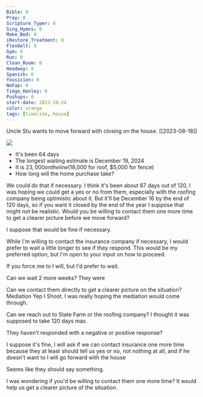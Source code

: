 ```yaml
---
Bible: 0
Pray: 0
Scripture_Typer: 0
Sing_Hymns: 0
Make_Bed: 0
iRestore_Treatment: 0
Flexbelt: 0
Gym: 0
Run: 0
Clean_Room: 0
Headway: 0
Spanish: 0
Yousicion: 0
NoFap: 0
Tiege_Hanley: 0
Pushups: 0
start-date: 2023-10-24
color: orange
tags: [timeline, house]
---
```

<span 
	  class='ob-timelines' 
	  data-title='State Farm Taking Awhile' > 
	Uncle Stu wants to move forward with closing on the house.
</span>
[[2023-08-18]]

![](https://i.imgur.com/SrApQ7p.jpg)


- It's been 64 days 
- The longest waiting estimate is December 19, 2024
- It is $23,000 on the line ($18,000 for roof, $5,000 for fence)
- How long will the home purchase take?

We could do that if necessary. I think it's been about 67 days out of 120, I was hoping we could get a yes or no from them, especially with the roofing company being optimistic about it. But it'll be December 16 by the end of 120 days, so if you want it closed by the end of the year I suppose that might not be realistic. Would you be willing to contact them one more time to get a clearer picture before we move forward?

I suppose that would be fine if necessary. 

While I'm willing to contact the insurance company if necessary, I would prefer to wait a little longer to see if they respond. This would be my preferred option, but I'm open to your input on how to proceed.

If you force me to I will, but I'd prefer to wait.

Can we wait 2 more weeks? They were

Can we contact them directly to get a clearer picture on the situation? Mediation 
Yep I 
Shoot. I was really hoping the mediation would come through.

Can we reach out to State Farm or the roofing company? I thought it was supposed to take 120 days max.

They haven’t responded with a negative or positive response?

I suppose it's fine, I will ask if we can contact insurance one more time because they at least should tell us yes or no, not nothing at all, and if he doesn't want to I will go forward with the house

Seems like they should say something.

I was wondering if you'd be willing to contact them one more time? It would help us get a clearer picture of the situation.